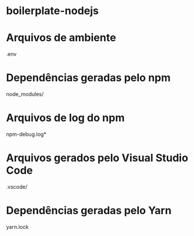 # boilerplate-nodejs

# Arquivos de ambiente
.env

# Dependências geradas pelo npm
node_modules/

# Arquivos de log do npm
npm-debug.log*

# Arquivos gerados pelo Visual Studio Code
.vscode/

# Dependências geradas pelo Yarn
yarn.lock
